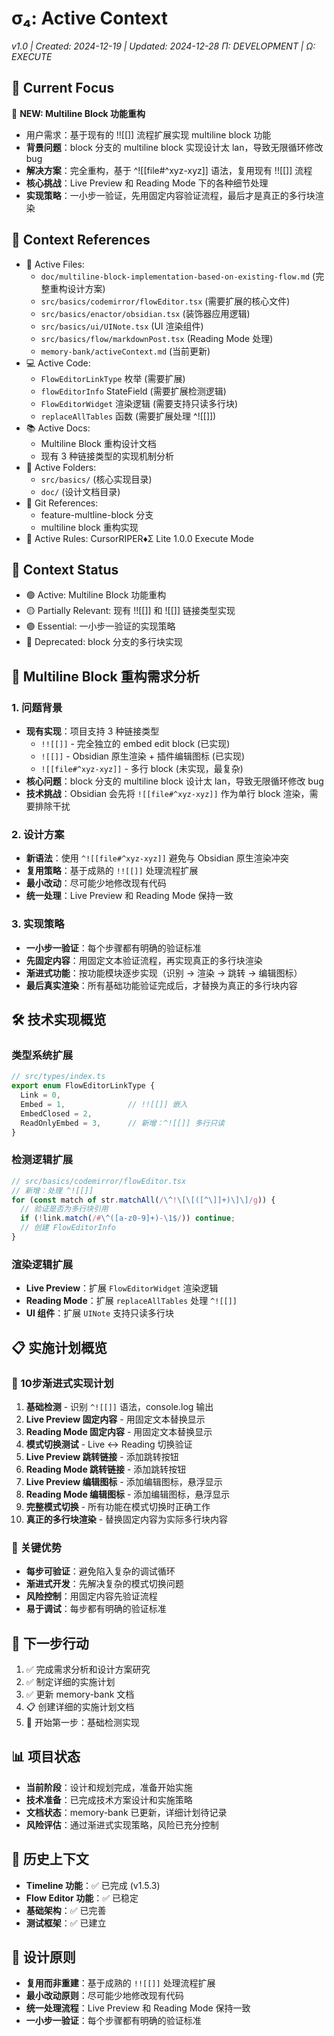 # σ₄: Active Context
*v1.0 | Created: 2024-12-19 | Updated: 2024-12-28*
*Π: DEVELOPMENT | Ω: EXECUTE*

## 🔮 Current Focus
🚧 **NEW: Multiline Block 功能重构**
- 用户需求：基于现有的 !![[]] 流程扩展实现 multiline block 功能
- **背景问题**：block 分支的 multiline block 实现设计太 lan，导致无限循环修改 bug
- **解决方案**：完全重构，基于 ^![[file#^xyz-xyz]] 语法，复用现有 !![[]] 流程
- **核心挑战**：Live Preview 和 Reading Mode 下的各种细节处理
- **实现策略**：一小步一验证，先用固定内容验证流程，最后才是真正的多行块渲染

## 📎 Context References
- 📄 Active Files: 
  - `doc/multiline-block-implementation-based-on-existing-flow.md` (完整重构设计方案)
  - `src/basics/codemirror/flowEditor.tsx` (需要扩展的核心文件)
  - `src/basics/enactor/obsidian.tsx` (装饰器应用逻辑)
  - `src/basics/ui/UINote.tsx` (UI 渲染组件)
  - `src/basics/flow/markdownPost.tsx` (Reading Mode 处理)
  - `memory-bank/activeContext.md` (当前更新)
- 💻 Active Code: 
  - `FlowEditorLinkType` 枚举 (需要扩展)
  - `flowEditorInfo` StateField (需要扩展检测逻辑)
  - `FlowEditorWidget` 渲染逻辑 (需要支持只读多行块)
  - `replaceAllTables` 函数 (需要扩展处理 ^![[]])
- 📚 Active Docs: 
  - Multiline Block 重构设计文档
  - 现有 3 种链接类型的实现机制分析
- 📁 Active Folders: 
  - `src/basics/` (核心实现目录)
  - `doc/` (设计文档目录)
- 🔄 Git References: 
  - feature-multline-block 分支
  - multiline block 重构实现
- 📏 Active Rules: CursorRIPER♦Σ Lite 1.0.0 Execute Mode

## 📡 Context Status
- 🟢 Active: Multiline Block 功能重构
- 🟡 Partially Relevant: 现有 !![[]] 和 ![[]] 链接类型实现
- 🟣 Essential: 一小步一验证的实现策略
- 🔴 Deprecated: block 分支的多行块实现

## 🎯 Multiline Block 重构需求分析

### 1. **问题背景**
- **现有实现**：项目支持 3 种链接类型
  - `!![[]]` - 完全独立的 embed edit block (已实现)
  - `![[]]` - Obsidian 原生渲染 + 插件编辑图标 (已实现)
  - `![[file#^xyz-xyz]]` - 多行 block (未实现，最复杂)
- **核心问题**：block 分支的 multiline block 设计太 lan，导致无限循环修改 bug
- **技术挑战**：Obsidian 会先将 `![[file#^xyz-xyz]]` 作为单行 block 渲染，需要排除干扰

### 2. **设计方案**
- **新语法**：使用 `^![[file#^xyz-xyz]]` 避免与 Obsidian 原生渲染冲突
- **复用策略**：基于成熟的 `!![[]]` 处理流程扩展
- **最小改动**：尽可能少地修改现有代码
- **统一处理**：Live Preview 和 Reading Mode 保持一致

### 3. **实现策略**
- **一小步一验证**：每个步骤都有明确的验证标准
- **先固定内容**：用固定文本验证流程，再实现真正的多行块渲染
- **渐进式功能**：按功能模块逐步实现（识别 → 渲染 → 跳转 → 编辑图标）
- **最后真实渲染**：所有基础功能验证完成后，才替换为真正的多行块内容

## 🛠️ 技术实现概览

### 类型系统扩展
```typescript
// src/types/index.ts
export enum FlowEditorLinkType {
  Link = 0,
  Embed = 1,              // !![[]] 嵌入
  EmbedClosed = 2,
  ReadOnlyEmbed = 3,      // 新增：^![[]] 多行只读
}
```

### 检测逻辑扩展
```typescript
// src/basics/codemirror/flowEditor.tsx
// 新增：处理 ^![[]]
for (const match of str.matchAll(/\^!\[\[([^\]]+)\]\]/g)) {
  // 验证是否为多行块引用
  if (!link.match(/#\^([a-z0-9]+)-\1$/)) continue;
  // 创建 FlowEditorInfo
}
```

### 渲染逻辑扩展
- **Live Preview**：扩展 `FlowEditorWidget` 渲染逻辑
- **Reading Mode**：扩展 `replaceAllTables` 处理 `^![[]]`
- **UI 组件**：扩展 `UINote` 支持只读多行块

## 📋 实施计划概览

### 🚀 10步渐进式实现计划
1. **基础检测** - 识别 `^![[]]` 语法，console.log 输出
2. **Live Preview 固定内容** - 用固定文本替换显示
3. **Reading Mode 固定内容** - 用固定文本替换显示
4. **模式切换测试** - Live ↔ Reading 切换验证
5. **Live Preview 跳转链接** - 添加跳转按钮
6. **Reading Mode 跳转链接** - 添加跳转按钮
7. **Live Preview 编辑图标** - 添加编辑图标，悬浮显示
8. **Reading Mode 编辑图标** - 添加编辑图标，悬浮显示
9. **完整模式切换** - 所有功能在模式切换时正确工作
10. **真正的多行块渲染** - 替换固定内容为实际多行块内容

### 🎯 关键优势
- **每步可验证**：避免陷入复杂的调试循环
- **渐进式开发**：先解决复杂的模式切换问题
- **风险控制**：用固定内容先验证流程
- **易于调试**：每步都有明确的验证标准

## 🔄 下一步行动
1. ✅ 完成需求分析和设计方案研究
2. ✅ 制定详细的实施计划
3. ✅ 更新 memory-bank 文档
4. 📋 创建详细的实施计划文档
5. 🚀 开始第一步：基础检测实现

## 📊 项目状态
- **当前阶段**：设计和规划完成，准备开始实施
- **技术准备**：已完成技术方案设计和实施策略
- **文档状态**：memory-bank 已更新，详细计划待记录
- **风险评估**：通过渐进式实现策略，风险已充分控制

## 📝 历史上下文
- **Timeline 功能**：✅ 已完成 (v1.5.3)
- **Flow Editor 功能**：✅ 已稳定
- **基础架构**：✅ 已完善
- **测试框架**：✅ 已建立

## 🎨 设计原则
- **复用而非重建**：基于成熟的 `!![[]]` 处理流程扩展
- **最小改动原则**：尽可能少地修改现有代码
- **统一处理流程**：Live Preview 和 Reading Mode 保持一致
- **一小步一验证**：每个步骤都有明确的验证标准